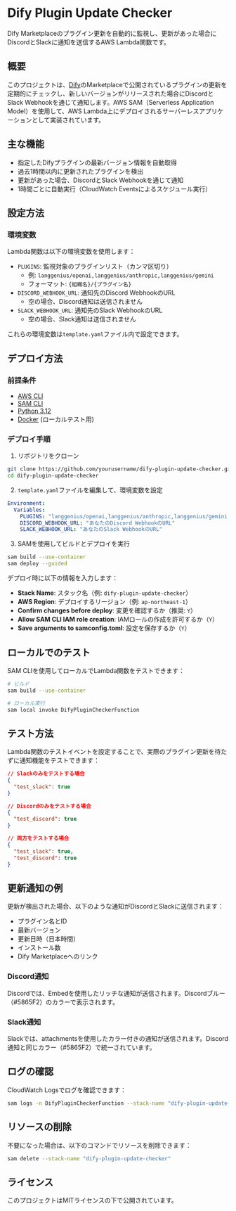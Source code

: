 # Dify Plugin Update Checker

Dify Marketplaceのプラグイン更新を自動的に監視し、更新があった場合にDiscordとSlackに通知を送信するAWS Lambda関数です。

## 概要

このプロジェクトは、[Dify](https://dify.ai)のMarketplaceで公開されているプラグインの更新を定期的にチェックし、新しいバージョンがリリースされた場合にDiscordとSlack Webhookを通じて通知します。AWS SAM（Serverless Application Model）を使用して、AWS Lambda上にデプロイされるサーバーレスアプリケーションとして実装されています。

## 主な機能

- 指定したDifyプラグインの最新バージョン情報を自動取得
- 過去1時間以内に更新されたプラグインを検出
- 更新があった場合、DiscordとSlack Webhookを通じて通知
- 1時間ごとに自動実行（CloudWatch Eventsによるスケジュール実行）

## 設定方法

### 環境変数

Lambda関数は以下の環境変数を使用します：

- `PLUGINS`: 監視対象のプラグインリスト（カンマ区切り）
  - 例: `langgenius/openai,langgenius/anthropic,langgenius/gemini`
  - フォーマット: `{組織名}/{プラグイン名}`
- `DISCORD_WEBHOOK_URL`: 通知先のDiscord WebhookのURL
  - 空の場合、Discord通知は送信されません
- `SLACK_WEBHOOK_URL`: 通知先のSlack WebhookのURL
  - 空の場合、Slack通知は送信されません

これらの環境変数は`template.yaml`ファイル内で設定できます。

## デプロイ方法

### 前提条件

- [AWS CLI](https://aws.amazon.com/cli/)
- [SAM CLI](https://docs.aws.amazon.com/serverless-application-model/latest/developerguide/serverless-sam-cli-install.html)
- [Python 3.12](https://www.python.org/downloads/)
- [Docker](https://www.docker.com/products/docker-desktop) (ローカルテスト用)

### デプロイ手順

1. リポジトリをクローン

```bash
git clone https://github.com/yourusername/dify-plugin-update-checker.git
cd dify-plugin-update-checker
```

2. `template.yaml`ファイルを編集して、環境変数を設定

```yaml
Environment:
  Variables:
    PLUGINS: "langgenius/openai,langgenius/anthropic,langgenius/gemini,langgenius/azure_openai,langgenius/cohere,langgenius/bedrock,langgenius/ollama"
    DISCORD_WEBHOOK_URL: "あなたのDiscord WebhookのURL"
    SLACK_WEBHOOK_URL: "あなたのSlack WebhookのURL"
```

3. SAMを使用してビルドとデプロイを実行

```bash
sam build --use-container
sam deploy --guided
```

デプロイ時に以下の情報を入力します：

- **Stack Name**: スタック名（例: `dify-plugin-update-checker`）
- **AWS Region**: デプロイするリージョン（例: `ap-northeast-1`）
- **Confirm changes before deploy**: 変更を確認するか（推奨: `Y`）
- **Allow SAM CLI IAM role creation**: IAMロールの作成を許可するか（`Y`）
- **Save arguments to samconfig.toml**: 設定を保存するか（`Y`）

## ローカルでのテスト

SAM CLIを使用してローカルでLambda関数をテストできます：

```bash
# ビルド
sam build --use-container

# ローカル実行
sam local invoke DifyPluginCheckerFunction
```

## テスト方法

Lambda関数のテストイベントを設定することで、実際のプラグイン更新を待たずに通知機能をテストできます：

```json
// Slackのみをテストする場合
{
  "test_slack": true
}

// Discordのみをテストする場合
{
  "test_discord": true
}

// 両方をテストする場合
{
  "test_slack": true,
  "test_discord": true
}
```

## 更新通知の例

更新が検出された場合、以下のような通知がDiscordとSlackに送信されます：

- プラグイン名とID
- 最新バージョン
- 更新日時（日本時間）
- インストール数
- Dify Marketplaceへのリンク

### Discord通知

Discordでは、Embedを使用したリッチな通知が送信されます。Discordブルー（#5865F2）のカラーで表示されます。

### Slack通知

Slackでは、attachmentsを使用したカラー付きの通知が送信されます。Discord通知と同じカラー（#5865F2）で統一されています。

## ログの確認

CloudWatch Logsでログを確認できます：

```bash
sam logs -n DifyPluginCheckerFunction --stack-name "dify-plugin-update-checker" --tail
```

## リソースの削除

不要になった場合は、以下のコマンドでリソースを削除できます：

```bash
sam delete --stack-name "dify-plugin-update-checker"
```

## ライセンス

このプロジェクトはMITライセンスの下で公開されています。
